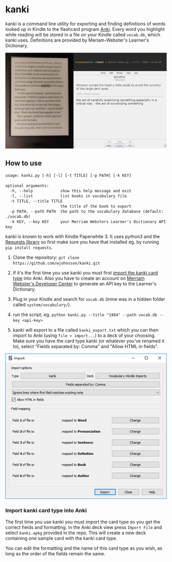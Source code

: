 # kanki
kanki is a command line utility for exporting and finding definitions of words looked up in Kindle to the flashcard program [Anki](https://apps.ankiweb.net/). Every word you highlight while reading will be stored in a file on your Kindle called `vocab.db`, which kanki uses. Definitions are provided by Meriam-Webster's Learner's Dictionary.

![Preview of what kanki does](preview.jpg)

## How to use
```
usage: kanki.py [-h] [-l] [-t TITLE] [-p PATH] [-k KEY]

optional arguments:
  -h, --help            show this help message and exit
  -l, --list            list books in vocabulary file
  -t TITLE, --title TITLE
                        the title of the book to export
  -p PATH, --path PATH  the path to the vocabulary database (default: ./vocab.db)
  -k KEY, --key KEY     your Merriam Websters Learner's Dictionary API key
```

kanki is known to work with Kindle Paperwhite 3. It uses python3 and the [Requests library](https://requests.readthedocs.io/en/master/) so first make sure you have that installed eg. by running `pip install requests`.

1. Clone the repository: `git clone https://github.com/wjohnsson/kanki.git`

2. If it's the first time you use kanki you must first [import the kanki card type](#import-kanki-card-type) into Anki. Also you have to create an account on [Merriam Webster's Developer Center](https://www.dictionaryapi.com/) to generate an API key to the Learner's Dictionary.

3. Plug in your Kindle and search for `vocab.db` (mine was in a hidden folder called `system/vocabulary/`).

4. run the script, eg. `python kanki.py --title "1984" --path vocab.db --key <api-key>`

5. kanki will export to a file called `kanki_export.txt` which you can then import to Anki (using `file > import...`) to a deck of your choosing. Make sure you have the card type kanki (or whatever you've renamed it to), select "Fields separated by: Comma" and "Allow HTML in fields".

![Preview of what an import should look like](import.PNG)

### Import kanki card type into Anki
The first time you use kanki you must import the card type so you get the correct fields and formatting. In the Anki deck view press `Import File` and select `kanki.apkg` provided in the repo. This will create a new deck containing one sample card with the kanki card type. 

You can edit the formatting and the name of this card type as you wish, as long as the order of the fields remain the same.

